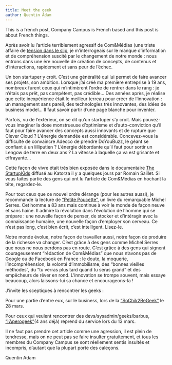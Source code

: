 ```yaml
---
title: Meet the geek
author: Quentin Adam
---
```


This is a french post, Company Campus is French based and this post is about French things.

Après avoir lu l’article terriblement agressif de Com&Médias (une triste
affaire de [tension dans le slip](http://www.cometmedias.com/region-ouest/et-toi-le-geek-detends-toi-du-slip),
je m’interrogeais sur le manque d’information et de compréhension suscité par
le changement de notre monde : nous entrons dans une ère nouvelle de création
de concepts, de contenus et d’interactions, rapidement et sans peur de
l’échec.

Un bon startuper y croit. C’est une généralité qui lui permet de faire avancer
ses projets, son ambition. Lorsque j’ai créé ma première entreprise à 19 ans,
nombreux furent ceux qui m’intimèrent l’ordre de rentrer dans le rang : je
n’étais pas prêt, pas compétent, pas crédible… Des années après, je réalise
que cette inexpérience était le meilleur terreau pour créer de l’innovation :
un management sans pareil, des technologies très innovantes, des idées de
business model… Il faut savoir partir d’une page blanche pour inventer.

Parfois, vu de l’extérieur, on se dit qu’un startuper s’y croit. Mais
pouvez-vous imaginer la dose monstrueuse d’optimisme et d’auto-conviction
qu’il faut pour faire avancer des concepts aussi innovants et de rupture que
Clever Cloud ? L’énergie demandée est considérable. Concevez-vous la
difficulté de convaincre Adecco de prendre DoYouBuzz, le géant se confiant à
un lilliputien ? L’énergie débordante qu’il faut pour sortir un Lengow de
terre en deux ans ? La vitesse à laquelle ça va est grisante et effrayante…

Cette façon de vivre était très bien exposée dans le documentaire [The
StartupKids](http://thestartupkids.com/) diffusé au Katorza il y a quelques
jours par Romain Saillet. Si vous faites partie des gens qui ont lu l’article
de Com&Médias en hochant la tête, regardez-le.

Pour tout ceux que ce nouvel ordre dérange (pour les autres aussi), je
recommande la lecture de [“Petite
Poucette”](http://www.amazon.fr/Petite-poucette-Michel-Serres/dp/274650605X),
un livre du remarquable Michel Serres. Cet homme a 83 ans mais continue à voir
le monde de façon neuve et sans haine. Il admire la révolution dans
l’évolution de l’homme qui se prépare : une nouvelle façon de penser, de
stocker et d’intéragir avec la connaissance humaine, une nouvelle façon
d’employer son cerveau. Ce n’est pas long, c’est bien écrit, c’est
intelligent. Lisez-le.

Notre monde évolue, notre façon de travailler aussi, notre façon de produire
de la richesse va changer. C’est grâce à des gens comme Michel Serres que nous
ne nous perdons pas en route. C’est grâce à des gens qui signent
courageusement “rédaction de Com&Médias” que nous n’avons pas de Google ou de
Facebook en France : le doute, la moquerie, l’incompréhension, la volonté
d’immobilisme, des “bonnes vieilles méthodes”, du “tu verras plus tard quand
tu seras grand” et des empêcheurs de rêver en rond. L’innovation se trompe
souvent, mais essaye beaucoup, alors laissons-lui sa chance et encourageons-la
!

J’invite les sceptiques à rencontrer les geeks :

Pour une partie d’entre eux, sur le business, lors de la
[“SoChik2BeGeek”](http://eh-toi-le-slip.sochik2begeek.com/) le 28 mars. 

Pour ceux qui veulent rencontrer des devs/sysadmin/geeks/barbus,
[“l’Aperogeek”](http://www.aperogeek.org/)(4 ans déjà) reprend du service lors
du 13 mars.

Il ne faut pas prendre cet article comme une agression, il est plein de
tendresse, mais on ne peut pas se faire insulter gratuitement, et tous les
membres du Company Campus se sont réellement sentis insultés et incompris,
d’autant que la plupart porte des caleçons.

Quentin Adam

